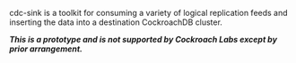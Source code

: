 cdc-sink is a toolkit for consuming a variety of logical replication feeds and inserting the data into a destination CockroachDB cluster.

***This is a prototype and is not supported by Cockroach Labs except by prior arrangement.***

